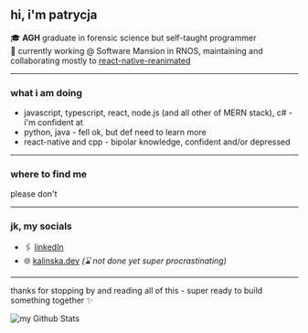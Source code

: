 ## hi, i'm patrycja

🎓 **AGH** graduate in forensic science but self-taught programmer  
👾 currently working @ Software Mansion in RNOS, maintaining and collaborating mostly to [react-native-reanimated](https://github.com/software-mansion/react-native-reanimated)

---

### what i am doing

- javascript, typescript, react, node.js (and all other of MERN stack), c# - i'm confident at
- python, java - fell ok, but def need to learn more
- react-native and cpp - bipolar knowledge, confident and/or depressed

---

### where to find me

please don't

---

### jk, my socials 
- 🖇️ [linkedIn](https://www.linkedin.com/in/patrycja-kali%C5%84ska-251a09234/)  
- 🌐 [kalinska.dev](https://kalinska.dev) *(⌛ not done yet super procrastinating)*  
---

thanks for stopping by and reading all of this - super ready to build something together  ✨


<img align="center" src="https://github-readme-stats.vercel.app/api?username=patrycjakalinska&show_icons=true&theme=gruvbox" alt="my Github Stats"/>
